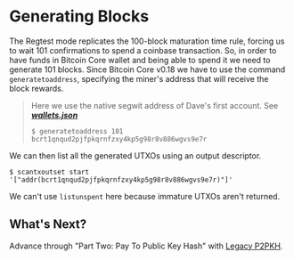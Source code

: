# Generating Blocks

The Regtest mode replicates the 100-block maturation time rule, forcing us to wait 101 confirmations to spend a coinbase transaction. So, in order to have funds in Bitcoin Core wallet and being able to spend it we need to generate 101 blocks. Since Bitcoin Core v0.18 we have to use the command `generatetoaddress`, specifying the miner's address that will receive the block rewards.

> Here we use the native segwit address of Dave's first account. See [_**wallets.json**_](https://github.com/bitcoin-studio/Bitcoin-Programming-with-BitcoinJS/tree/6c8ace0ed31d9a8cd758f195dd2d583e5b208cde/code/wallets.json)
>
> ```shell
> $ generatetoaddress 101 bcrt1qnqud2pjfpkqrnfzxy4kp5g98r8v886wgvs9e7r
> ```

We can then list all the generated UTXOs using an output descriptor.

```shell
$ scantxoutset start '["addr(bcrt1qnqud2pjfpkqrnfzxy4kp5g98r8v886wgvs9e7r)"]'
```

We can't use `listunspent` here because immature UTXOs aren't returned.

## What's Next?

Advance through "Part Two: Pay To Public Key Hash" with [Legacy P2PKH](../part-two-pay-to-public-key-hash/p2pkh/README.md).

